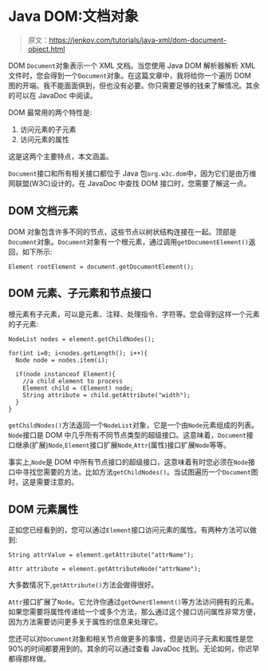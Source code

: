 # Java DOM:文档对象

> 原文：<https://jenkov.com/tutorials/java-xml/dom-document-object.html>

DOM `Document`对象表示一个 XML 文档。当您使用 Java DOM 解析器解析 XML 文件时，您会得到一个`Document`对象。在这篇文章中，我将给你一个遍历 DOM 图的开端。我不能面面俱到，但也没有必要。你只需要足够的钱来了解情况。其余的可以在 JavaDoc 中阅读。

DOM 最常用的两个特性是:

1.  访问元素的子元素
2.  访问元素的属性

这是这两个主要特点，本文涵盖。

`Document`接口和所有相关接口都位于 Java 包`org.w3c.dom`中，因为它们是由万维网联盟(W3C)设计的。在 JavaDoc 中查找 DOM 接口时，您需要了解这一点。

## DOM 文档元素

DOM 对象包含许多不同的节点，这些节点以树状结构连接在一起。顶部是`Document`对象。`Document`对象有一个根元素，通过调用`getDocumentElement()`返回，如下所示:

```
Element rootElement = document.getDocumentElement();

```

## DOM 元素、子元素和节点接口

根元素有子元素，可以是元素、注释、处理指令、字符等。您会得到这样一个元素的子元素:

```
NodeList nodes = element.getChildNodes();

for(int i=0; i<nodes.getLength(); i++){
  Node node = nodes.item(i);

  if(node instanceof Element){
    //a child element to process
    Element child = (Element) node;
    String attribute = child.getAttribute("width");
  }
}

```

`getChildNodes()`方法返回一个`NodeList`对象，它是一个由`Node`元素组成的列表。`Node`接口是 DOM 中几乎所有不同节点类型的超级接口。这意味着，`Document`接口继承(扩展)`Node`,`Element`接口扩展`Node`,`Attr`(属性)接口扩展`Node`等等。

事实上,`Node`是 DOM 中所有节点接口的超级接口，这意味着有时您必须在`Node`接口中寻找您需要的方法，比如方法`getChildNodes()`。当试图遍历一个`Document`图时，这是需要注意的。

## DOM 元素属性

正如您已经看到的，您可以通过`Element`接口访问元素的属性。有两种方法可以做到:

```
String attrValue = element.getAttribute("attrName");

Attr attribute = element.getAttributeNode("attrName");

```

大多数情况下,`getAttribute()`方法会做得很好。

`Attr`接口扩展了`Node`。它允许你通过`getOwnerElement()`等方法访问拥有的元素。如果您需要将属性传递给一个或多个方法，那么通过这个接口访问属性非常方便，因为方法需要访问更多关于属性的信息来处理它。

您还可以对`Document`对象和相关节点做更多的事情，但是访问子元素和属性是您 90%的时间都要用到的。其余的可以通过查看 JavaDoc 找到。无论如何，你迟早都得那样做。